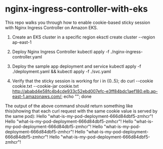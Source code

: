 # nginx-ingress-controller-with-eks
This repo walks you through how to enable cookie-based sticky session with Nginx Ingress Controller on Amazon EKS.


1. Create an EKS cluster in a specific region
eksctl create cluster --region ap-east-1

2. Deploy Nginx Ingress Controller 
kubectl apply -f ./nginx-ingress-controller.yaml

3. Deploy the sample app deployment and service
kubectl apply -f ./deployment.yaml && kubectl apply -f ./svc.yaml

4. Verify that the sticky session is working
for i in {0..5}; do curl --cookie cookie.txt --cookie-jar cookie.txt http://ababd4e58fc4b4cde933c52ebd007efc-e3ff84bdc1aef180.elb.ap-east-1.amazonaws.com/; echo ""; done

The output of the above command should return something like this(showing that each curl request with the same cookie value is served by the same pod): 
Hello "what-is-my-pod-deployment-666d84dbf5-zmhcr"!
Hello "what-is-my-pod-deployment-666d84dbf5-zmhcr"!
Hello "what-is-my-pod-deployment-666d84dbf5-zmhcr"!
Hello "what-is-my-pod-deployment-666d84dbf5-zmhcr"!
Hello "what-is-my-pod-deployment-666d84dbf5-zmhcr"!
Hello "what-is-my-pod-deployment-666d84dbf5-zmhcr"!
